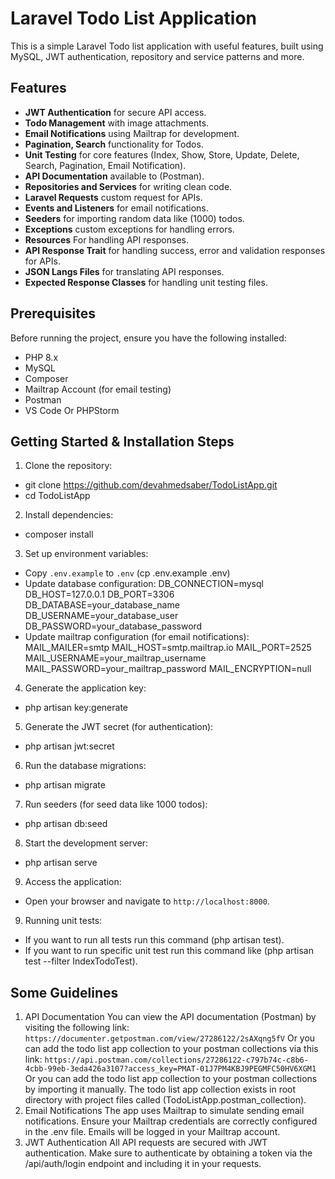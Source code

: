 # Laravel Todo List Application
This is a simple Laravel Todo list application with useful features, built using MySQL, JWT authentication, repository and service patterns and more.

## Features
- **JWT Authentication** for secure API access.
- **Todo Management** with image attachments.
- **Email Notifications** using Mailtrap for development.
- **Pagination, Search** functionality for Todos.
- **Unit Testing** for core features (Index, Show, Store, Update, Delete, Search, Pagination, Email Notification).
- **API Documentation** available to (Postman).
- **Repositories and Services** for writing clean code.
- **Laravel Requests** custom request for APIs.
- **Events and Listeners** for email notifications.
- **Seeders** for importing random data like (1000) todos.
- **Exceptions** custom exceptions for handling errors.
- **Resources** For handling API responses.
- **API Response Trait** for handling success, error and validation responses for APIs.
- **JSON Langs Files** for translating API responses.
- **Expected Response Classes** for handling unit testing files.

## Prerequisites
Before running the project, ensure you have the following installed:
- PHP 8.x
- MySQL
- Composer
- Mailtrap Account (for email testing)
- Postman
- VS Code Or PHPStorm

## Getting Started & Installation Steps
1. Clone the repository:
  - git clone https://github.com/devahmedsaber/TodoListApp.git
  - cd TodoListApp
2. Install dependencies:
  - composer install
3. Set up environment variables:
  - Copy `.env.example` to `.env` (cp .env.example .env)
  - Update database configuration:
        DB_CONNECTION=mysql
        DB_HOST=127.0.0.1
        DB_PORT=3306
        DB_DATABASE=your_database_name
        DB_USERNAME=your_database_user
        DB_PASSWORD=your_database_password
  - Update mailtrap configuration (for email notifications):
        MAIL_MAILER=smtp
        MAIL_HOST=smtp.mailtrap.io
        MAIL_PORT=2525
        MAIL_USERNAME=your_mailtrap_username
        MAIL_PASSWORD=your_mailtrap_password
        MAIL_ENCRYPTION=null
4. Generate the application key:
  - php artisan key:generate
5. Generate the JWT secret (for authentication):
  - php artisan jwt:secret
6. Run the database migrations:
  - php artisan migrate
7. Run seeders (for seed data like 1000 todos):
  - php artisan db:seed
8. Start the development server:
  - php artisan serve
9. Access the application:
  - Open your browser and navigate to `http://localhost:8000`.
9. Running unit tests:
  - If you want to run all tests run this command (php artisan test).
  - If you want to run specific unit test run this command like (php artisan test --filter IndexTodoTest).

## Some Guidelines
1. API Documentation
  You can view the API documentation (Postman) by visiting the following link:
  `https://documenter.getpostman.com/view/27286122/2sAXqng5fV`
  Or you can add the todo list app collection to your postman collections via this link:
  `https://api.postman.com/collections/27286122-c797b74c-c8b6-4cbb-99eb-3eda426a3107?access_key=PMAT-01J7PM4KBJ9PEGMFC50HV6XGM1`
  Or you can add the todo list app collection to your postman collections by importing it manually.
  The todo list app collection exists in root directory with project files called (TodoListApp.postman_collection).
2. Email Notifications
  The app uses Mailtrap to simulate sending email notifications. Ensure your Mailtrap credentials are correctly configured in the .env file. Emails will be logged in your Mailtrap account.
3. JWT Authentication
  All API requests are secured with JWT authentication. Make sure to authenticate by obtaining a token via the /api/auth/login endpoint and including it in your requests.

